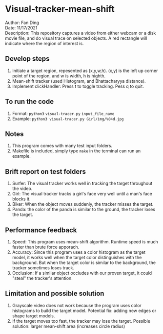 # Visual-tracker-mean-shift
Author: Fan Ding \
Date: 11/17/2021 \
Description: This repository captures a video from either webcam or a disk movie file, and do visual trace on selected objects. A red rectangle will indicate where the region of interest is. 


## Develop steps
1. Initiate a target region, repesented as (x,y,w,h). (x,y) is the left up corner point of the region, and w is width, h is highth.
2. Mean-shift tracker (used Histogram, and Bhattacharyya distance).
3. Implement clickHandler: Press t to toggle tracking. Pess q to quit.


## To run the code
1. Format:
`python3` `visual-tracer.py` `input_file_name` 
2. Example:
`python3 visual-tracer.py Girl/img/%04d.jpg` 


## Notes
1. This program comes with many test input folders.
2. Makefile is included, simply type `make` in the terminal can run an example.

## Brift report on test folders
1. Surfer: The visual tracker works well in tracking the target throughout the video.
2. Girl: The visual tracker tracks a girl's face very well until a man's face blocks it.
3. Biker: When the object moves suddenly, the tracker misses the target.
4. Panda: the color of the panda is similar to the ground, the tracker loses the target.

## Performance feedback
1. Speed: This program uses mean-shift algorithm. Runtime speed is much faster than brute force apporach.
2. Accuracy: Since this program uses a color histogram as the target model, it works well when the target color distinguishes with the background. But when the target color is similar to the background, the tracker sometimes loses track.
3. Occlusion: If a similar object occludes with our proven target, it could "steal" the tracker's attention.

## Limitation and possible solution
1. Grayscale video does not work because the program uses color histograms to build the target model. Potential fix: adding new edges or shape target models.
2. If the target moves too fast, the tracker may lose the target. Possible solution: larger mean-shift area (increases circle radius)

